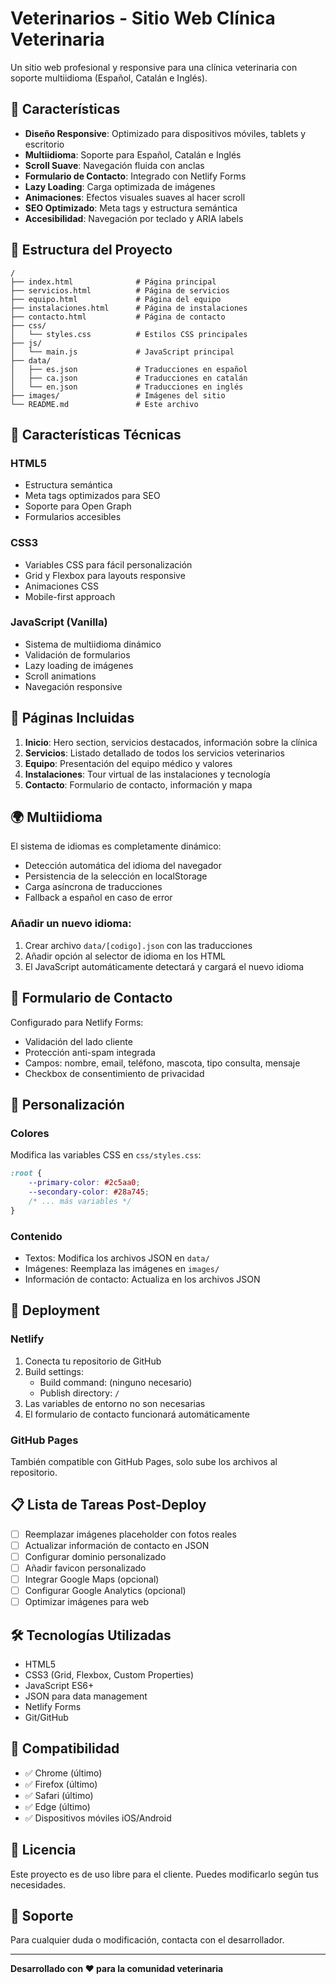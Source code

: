 # Veterinarios - Sitio Web Clínica Veterinaria

Un sitio web profesional y responsive para una clínica veterinaria con soporte multiidioma (Español, Catalán e Inglés).

## 🌟 Características

- **Diseño Responsive**: Optimizado para dispositivos móviles, tablets y escritorio
- **Multiidioma**: Soporte para Español, Catalán e Inglés
- **Scroll Suave**: Navegación fluida con anclas
- **Formulario de Contacto**: Integrado con Netlify Forms
- **Lazy Loading**: Carga optimizada de imágenes
- **Animaciones**: Efectos visuales suaves al hacer scroll
- **SEO Optimizado**: Meta tags y estructura semántica
- **Accesibilidad**: Navegación por teclado y ARIA labels

## 📁 Estructura del Proyecto

```
/
├── index.html              # Página principal
├── servicios.html          # Página de servicios
├── equipo.html             # Página del equipo
├── instalaciones.html      # Página de instalaciones
├── contacto.html           # Página de contacto
├── css/
│   └── styles.css          # Estilos CSS principales
├── js/
│   └── main.js             # JavaScript principal
├── data/
│   ├── es.json             # Traducciones en español
│   ├── ca.json             # Traducciones en catalán
│   └── en.json             # Traducciones en inglés
├── images/                 # Imágenes del sitio
└── README.md               # Este archivo
```

## 🚀 Características Técnicas

### HTML5
- Estructura semántica
- Meta tags optimizados para SEO
- Soporte para Open Graph
- Formularios accesibles

### CSS3
- Variables CSS para fácil personalización
- Grid y Flexbox para layouts responsive
- Animaciones CSS
- Mobile-first approach

### JavaScript (Vanilla)
- Sistema de multiidioma dinámico
- Validación de formularios
- Lazy loading de imágenes
- Scroll animations
- Navegación responsive

## 📱 Páginas Incluidas

1. **Inicio**: Hero section, servicios destacados, información sobre la clínica
2. **Servicios**: Listado detallado de todos los servicios veterinarios
3. **Equipo**: Presentación del equipo médico y valores
4. **Instalaciones**: Tour virtual de las instalaciones y tecnología
5. **Contacto**: Formulario de contacto, información y mapa

## 🌍 Multiidioma

El sistema de idiomas es completamente dinámico:
- Detección automática del idioma del navegador
- Persistencia de la selección en localStorage
- Carga asíncrona de traducciones
- Fallback a español en caso de error

### Añadir un nuevo idioma:

1. Crear archivo `data/[codigo].json` con las traducciones
2. Añadir opción al selector de idioma en los HTML
3. El JavaScript automáticamente detectará y cargará el nuevo idioma

## 📧 Formulario de Contacto

Configurado para Netlify Forms:
- Validación del lado cliente
- Protección anti-spam integrada
- Campos: nombre, email, teléfono, mascota, tipo consulta, mensaje
- Checkbox de consentimiento de privacidad

## 🎨 Personalización

### Colores
Modifica las variables CSS en `css/styles.css`:
```css
:root {
    --primary-color: #2c5aa0;
    --secondary-color: #28a745;
    /* ... más variables */
}
```

### Contenido
- Textos: Modifica los archivos JSON en `data/`
- Imágenes: Reemplaza las imágenes en `images/`
- Información de contacto: Actualiza en los archivos JSON

## 🚀 Deployment

### Netlify
1. Conecta tu repositorio de GitHub
2. Build settings:
   - Build command: (ninguno necesario)
   - Publish directory: `/`
3. Las variables de entorno no son necesarias
4. El formulario de contacto funcionará automáticamente

### GitHub Pages
También compatible con GitHub Pages, solo sube los archivos al repositorio.

## 📋 Lista de Tareas Post-Deploy

- [ ] Reemplazar imágenes placeholder con fotos reales
- [ ] Actualizar información de contacto en JSON
- [ ] Configurar dominio personalizado
- [ ] Añadir favicon personalizado
- [ ] Integrar Google Maps (opcional)
- [ ] Configurar Google Analytics (opcional)
- [ ] Optimizar imágenes para web

## 🛠️ Tecnologías Utilizadas

- HTML5
- CSS3 (Grid, Flexbox, Custom Properties)
- JavaScript ES6+
- JSON para data management
- Netlify Forms
- Git/GitHub

## 📱 Compatibilidad

- ✅ Chrome (último)
- ✅ Firefox (último)  
- ✅ Safari (último)
- ✅ Edge (último)
- ✅ Dispositivos móviles iOS/Android

## 📄 Licencia

Este proyecto es de uso libre para el cliente. Puedes modificarlo según tus necesidades.

## 🤝 Soporte

Para cualquier duda o modificación, contacta con el desarrollador.

---

**Desarrollado con ❤️ para la comunidad veterinaria**
